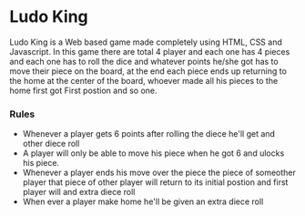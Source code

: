 <h1><strong>Ludo King</strong></h1>
Ludo King is a Web based game made completely using HTML, CSS and Javascript. In this game there are total 4 player and each one has 4 pieces and each one has to roll the dice and whatever points he/she got has to move their piece on the board, at the end each piece ends up returning to the home at the center of the board, whoever made all his pieces to the home first got First postion and so one.

<h3>Rules</h3>
<ul>
  <li>Whenever a player gets 6 points after rolling the diece he'll get and other diece roll</li> 
  <li>A player will only be able to move his piece when he got 6 and ulocks his piece.</li>
  <li>Whenever a player ends his move over the piece the piece of someother player that piece of other player will return to its initial postion and first player will     and extra diece roll</li>
  <li>When ever a player make home he'll be given an extra diece roll</li>
